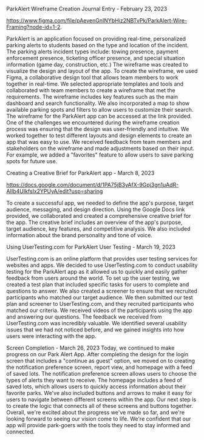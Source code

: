 ParkAlert Wireframe Creation Journal Entry - February 23, 2023

https://www.figma.com/file/pAevenGnINYbHiz2NBTvPk/ParkAlert-Wire-Framing?node-id=1-2.

ParkAlert is an application focused on providing real-time, personalized parking alerts to students based on the type and location of the incident. 
The parking alerts incident types include: towing presence, payment enforcement presence, ticketing officer presence, and 
special situation information (game day, construction, etc.) The wireframe was created to visualize the design and layout of the app. 
To create the wireframe, we used Figma, a collaborative design tool that allows team members to work together in real-time. We selected 
appropriate templates and tools and collaborated with team members to create a wireframe that met the requirements. The wireframe includes 
key features such as the main dashboard and search functionality. We also incorporated a map to show available parking spots and 
filters to allow users to customize their search. The wireframe for the ParkAlert app can be accessed at the link provided. 
One of the challenges we encountered during the wireframe creation process was ensuring that the design was user-friendly and intuitive. 
We worked together to test different layouts and design elements to create an app that was easy to use. We received feedback from team members 
and stakeholders on the wireframe and made adjustments based on their input. For example, we added a "favorites" feature to allow users 
to save parking spots for future use.

Creating a Creative Brief for ParkAlert app - March 8, 2023

https://docs.google.com/document/d/1PA75jB3yAfX-9Gpj3gn1uAdR-AIIb4UIkfsIx2YPUyA/edit?usp=sharing

To create a successful app, we needed to define the app's purpose, target audience, messaging, and design direction. 
Using the Google Docs link provided, we collaborated and created a comprehensive creative brief for the app. 
The creative brief includes an overview of the app's purpose, target audience, key features, and competitive analysis. 
We also included information about the brand personality and tone of voice.

Using UserTesting.com for ParkAlert User Testing - March 19, 2023

UserTesting.com is an online platform that provides user testing services for websites and apps. We decided to use UserTesting.com to 
conduct usability testing for the ParkAlert app as it allowed us to quickly and easily gather feedback from users around the world.
To set up the user testing, we created a test plan that included specific tasks for users to complete and questions to answer. We also 
created a screener to ensure that we recruited participants who matched our target audience. We then submitted our test plan and screener to 
UserTesting.com, and they recruited participants who matched our criteria. We received videos of the participants using the app and answering 
our questions. The feedback we received from UserTesting.com was incredibly valuable. We identified several usability issues that we had not noticed 
before, and we gained insights into how users were interacting with the app.

Screen Completion - March 26, 2023
Today, we continued to make progress on our Park Alert App. After completing the design for the login screen that includes a "continue as guest" option, we moved on to creating the notification preference screen, report view, and homepage with a feed of saved lots. The notification preference screen allows users to choose the types of alerts they want to receive. The homepage includes a feed of saved lots, which allows users to quickly access information about their favorite parks. We've also included buttons and arrows to make it easy for users to navigate between different screens within the app. Our next step is to create the logic that connects all of these screens and buttons together. Overall, we're excited about the progress we've made so far, and we're looking forward to seeing our vision come to life. We're confident that our app will provide park-goers with the tools they need to stay informed and connected.

